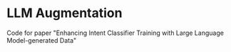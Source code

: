 # LLM Augmentation
 Code for paper "Enhancing Intent Classifier Training with Large Language Model-generated Data"
